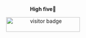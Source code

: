 <p align="center"><strong>High five</strong>👋</p>

<p align="center">
<img width="200" height="40" src="https://visitor-badge.glitch.me/badge?page_id=iSamekh.id.visitor-badge.issue.1&left_color=black&right_color=green&left_text=Visits" alt="visitor badge"/>
</p>
